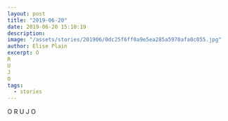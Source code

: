 ```yaml
---
layout: post
title: "2019-06-20"
date: 2019-06-20 15:10:19
description: 
image: "/assets/stories/201906/0dc25f6ff0a9e5ea285a5970afa0c055.jpg"
author: Elise Plain
excerpt: O
R
U
J
O
tags: 
  - stories
---
```


O
R
U
J
O
<p></p>
